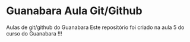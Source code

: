 # Guanabara Aula Git/Github
 Aulas de git/github do Guanabara 
 Este repositório foi criado na aula 5 do curso do Guanabara !!!
